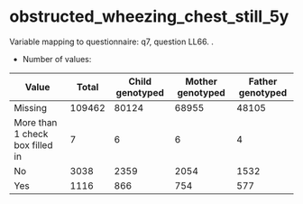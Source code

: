 # obstructed_wheezing_chest_still_5y
Variable mapping to questionnaire: q7, question LL66.
.
- Number of values:

| Value | Total | Child genotyped | Mother genotyped | Father genotyped |
| ----- | ----- | --------------- | ---------------- | ---------------- |
| Missing | 109462 | 80124 | 68955 | 48105 |
| More than 1 check box filled in | 7 | 6 | 6 |4 |
| No | 3038 | 2359 | 2054 |1532 |
| Yes | 1116 | 866 | 754 |577 |



